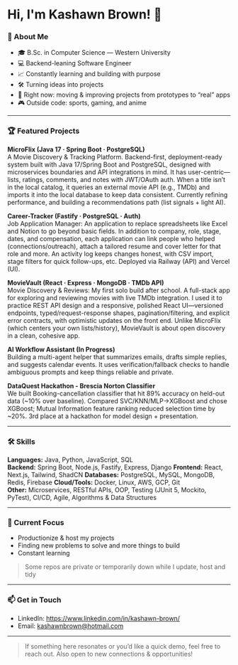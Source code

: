 <!--
**Kashawn-Brown/Kashawn-Brown** is a ✨ _special_ ✨ repository because its `README.md` (this file) appears on your GitHub profile.

Here are some ideas to get you started:

- 🔭 I’m currently working on ...
- 🌱 I’m currently learning ...
- 👯 I’m looking to collaborate on ...
- 🤔 I’m looking for help with ...
- 💬 Ask me about ...
- 📫 How to reach me: ...
- 😄 Pronouns: ...
- ⚡ Fun fact: ...
-->

# Hi, I'm Kashawn Brown! 👋


### 📖 About Me

- 🎓 B.Sc. in Computer Science — Western University
- 💻 Backend-leaning Software Engineer
- 📈 Constantly learning and building with purpose
- 🛠️ Turning ideas into projects
- 🧪 Right now: moving & improving projects from prototypes to “real” apps
- 🎮 Outside code: sports, gaming, and anime

---

### 🏆 Featured Projects

**MicroFlix (Java 17 · Spring Boot · PostgreSQL)**  
A Movie Discovery & Tracking Platform. Backend-first, deployment-ready system built with Java 17/Spring Boot and PostgreSQL, designed with microservices boundaries and API integrations in mind. It has user-centric—lists, ratings, comments, and notes with JWT/OAuth auth. When a title isn’t in the local catalog, it queries an external movie API (e.g., TMDb) and imports it into the local database to keep data consistent. Currently refining performance, and building a recommendations path (list signals + light AI).
<!-- [🔗 Repo](link) -->

**Career-Tracker (Fastify · PostgreSQL · Auth)**  
Job Application Manager: An application to replace spreadsheets like Excel and Notion to go beyond basic fields. In addition to company, role, stage, dates, and compensation, each application can link people who helped (connections/outreach), attach a tailored resume and cover letter for that role and more. An activity log keeps changes honest, with CSV import, stage filters for quick follow-ups, etc. Deployed via Railway (API) and Vercel (UI).
<!-- [🔗 Repo](link) -->

**MovieVault (React · Express · MongoDB · TMDb API)**  
Movie Discovery & Reviews: My first solo build after school. A full-stack app for exploring and reviewing movies with live TMDb integration. I used it to practice REST API design and a responsive, polished React UI—versioned endpoints, typed/request-response shapes, pagination/filtering, and explicit error contracts, with optimistic updates on the front end. Unlike MicroFlix (which centers your own lists/history), MovieVault is about open discovery in a clean, cohesive app.
<!-- [🔗 Repo](link) -->

**AI Workflow Assistant (In Progress)**  
Building a multi-agent helper that summarizes emails, drafts simple replies, and suggests calendar events. It uses verification/fallback checks to handle ambiguous prompts and keep things reliable and private.
<!-- [🔗 Repo](link) -->

**DataQuest Hackathon - Brescia Norton Classifier**  
We built Booking-cancellation classifier that hit 89% accuracy on held-out data (~10% over baseline). Compared SVC/KNN/MLP→XGBoost and chose XGBoost; Mutual Information feature ranking reduced selection time by ~20%. 3rd place at a hackathon for model design + presentation.
<!-- [🔗 Repo](link) -->

---

### 🛠️ Skills
**Languages:** Java, Python, JavaScript, SQL  
**Backend:** Spring Boot, Node.js, Fastify, Express, Django 
**Frontend:** React, Next.js, Tailwind, ShadCN 
**Databases:** PostgreSQL, MySQL, MongoDB, Redis, Firebase
**Cloud/Tools:** Docker, Linux, AWS, GCP, Git  
**Other:** Microservices, RESTful APIs, OOP, Testing (JUnit 5, Mockito, PyTest), CI/CD, Agile, Algorithms & Data Structures  

---

### 📌 Current Focus
- Productionize & host my projects  
- Finding new problems to solve and more things to build
- Constant learning  
> Some repos are private or temporarily down while I update, host and tidy
---

### 📫 Get in Touch
- LinkedIn: https://www.linkedin.com/in/kashawn-brown/
- Email: kashawnbrown@hotmail.com

---
> If something here resonates or you’d like a quick demo, feel free to reach out.
> Also open to new connections & opportunities!
